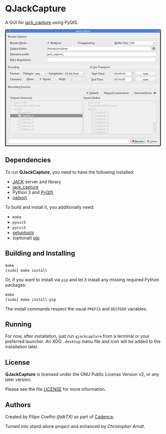 # QJackCapture

A GUI for [jack_capture] using PyQt5.

![QJackCapture screenshot](resources/screenshots/qjackcapture.png)


## Dependencies

To run **QJackCapture**, you need to have the following installed:

* [JACK] server and library
* [jack_capture]
* Python 3 and [PyQt5]
* [natsort]

To build and install it, you additionally need:

* `make`
* `pyuic5`
* `pyrcc5`
* [setuptools]
* (optional) [pip]


## Building and Installing

```con
make
[sudo] make install
```

Or, if you want to install via `pip` and let it install any missing required
Python packages:

```con
make
[sudo] make install-pip
```

The install commands respect the usual `PREFIX` and `DESTDIR` variables.


## Running

For now, after installation, just run `qjackcapture` from a terminal or your
preferred launcher. An XDG `.desktop` menu file and icon will be added to the
installation later.


## License

**QJackCapture** is licensed under the GNU Public License Version v2, or
any later version.

Please see the file [LICENSE](./LICENSE) for more information.


## Authors

Created by *Filipe Coelho (falkTX)* as part of [Cadence].

Turned into stand-alone project and enhanced by *Christopher Arndt*.


[Cadence]: https://github.com/falkTX/Cadence.git
[jack_capture]: https://github.com/kmatheussen/jack_capture
[JACK]: https://jackaudio.org/
[natsort]: https://github.com/SethMMorton/natsort
[pip]: https://pypi.org/project/pip/
[PyQt5]: https://www.riverbankcomputing.com/software/pyqt/
[setuptools]: https://pypi.org/project/setuptools/
